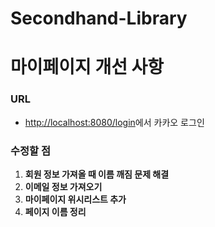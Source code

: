 # Secondhand-Library
# 마이페이지 개선 사항

### URL
- [http://localhost:8080/login](http://localhost:8080/login)에서 카카오 로그인

### 수정할 점

1. **회원 정보 가져올 때 이름 깨짐 문제 해결**
2. **이메일 정보 가져오기**
3. **마이페이지 위시리스트 추가**
4. **페이지 이름 정리**


